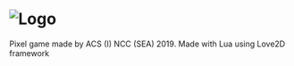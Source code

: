 # ![Logo](https://cdn.discordapp.com/attachments/604688105601106000/641266513575280640/TextLogo.png)
Pixel game made by ACS (I) NCC (SEA) 2019. Made with Lua using Love2D framework
